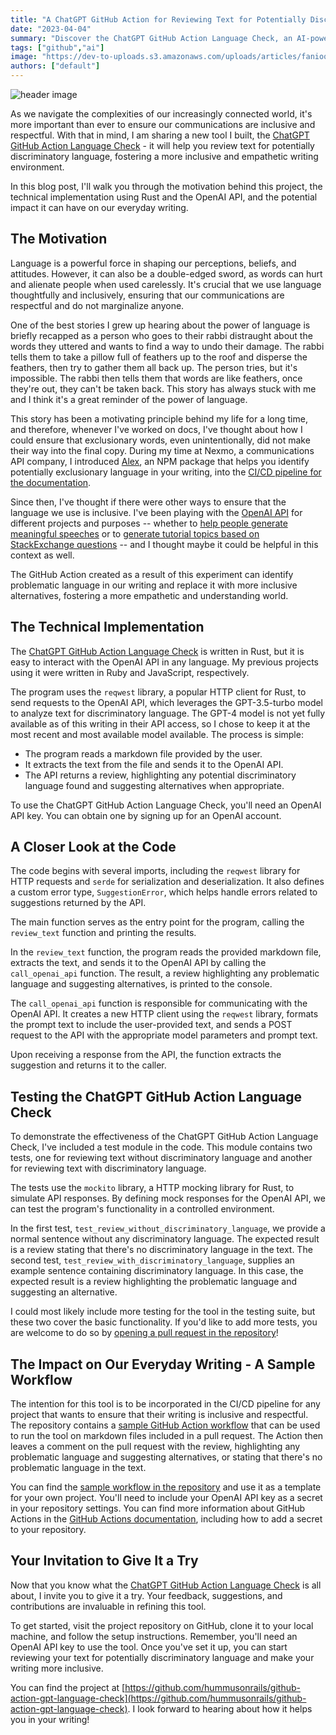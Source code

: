 ```yaml
---
title: "A ChatGPT GitHub Action for Reviewing Text for Potentially Discriminatory Language"
date: "2023-04-04"
summary: "Discover the ChatGPT GitHub Action Language Check, an AI-powered tool that helps you eliminate discriminatory language in your writing and foster a more inclusive world."
tags: ["github","ai"]
image: "https://dev-to-uploads.s3.amazonaws.com/uploads/articles/fanioqnqfago5k9stj78.png"
authors: ["default"]
---
```

  
  ![header image](https://dev-to-uploads.s3.amazonaws.com/uploads/articles/fanioqnqfago5k9stj78.png)

As we navigate the complexities of our increasingly connected world, it's more important than ever to ensure our communications are inclusive and respectful. With that in mind, I am sharing a new tool I built, the [ChatGPT GitHub Action Language Check](https://github.com/hummusonrails/github-action-gpt-language-check) - it will help you review text for potentially discriminatory language, fostering a more inclusive and empathetic writing environment.

In this blog post, I'll walk you through the motivation behind this project, the technical implementation using Rust and the OpenAI API, and the potential impact it can have on our everyday writing.

## The Motivation

Language is a powerful force in shaping our perceptions, beliefs, and attitudes. However, it can also be a double-edged sword, as words can hurt and alienate people when used carelessly. It's crucial that we use language thoughtfully and inclusively, ensuring that our communications are respectful and do not marginalize anyone. 

One of the best stories I grew up hearing about the power of language is briefly recapped as a person who goes to their rabbi distraught about the words they uttered and wants to find a way to undo their damage. The rabbi tells them to take a pillow full of feathers up to the roof and disperse the feathers, then try to gather them all back up. The person tries, but it's impossible. The rabbi then tells them that words are like feathers, once they're out, they can't be taken back. This story has always stuck with me and I think it's a great reminder of the power of language.

This story has been a motivating principle behind my life for a long time, and therefore, whenever I've worked on docs, I've thought about how I could ensure that exclusionary words, even unintentionally, did not make their way into the final copy. During my time at Nexmo, a communications API company, I introduced [Alex](https://www.npmjs.com/package/alex), an NPM package that helps you identify potentially exclusionary language in your writing, into the [CI/CD pipeline for the documentation](https://github.com/Nexmo/nexmo-developer/blob/main/.github/workflows/ci.yml#L74).

Since then, I've thought if there were other ways to ensure that the language we use is inclusive. I've been playing with the [OpenAI API](https://openai.com/) for different projects and purposes -- whether to [help people generate meaningful speeches](https://www.clinked.ai) or to [generate tutorial topics based on StackExchange questions](https://github.com/hummusonrails/stackexchange-tutorial-themes) -- and I thought maybe it could be helpful in this context as well.

The GitHub Action created as a result of this experiment can identify problematic language in our writing and replace it with more inclusive alternatives, fostering a more empathetic and understanding world.

## The Technical Implementation

The [ChatGPT GitHub Action Language Check](https://github.com/hummusonrails/github-action-gpt-language-check) is written in Rust, but it is easy to interact with the OpenAI API in any language. My previous projects using it were written in Ruby and JavaScript, respectively.

The program uses the `reqwest` library, a popular HTTP client for Rust, to send requests to the OpenAI API, which leverages the GPT-3.5-turbo model to analyze text for discriminatory language. The GPT-4 model is not yet fully available as of this writing in their API access, so I chose to keep it at the most recent and most available model available. The process is simple:

- The program reads a markdown file provided by the user.
- It extracts the text from the file and sends it to the OpenAI API.
- The API returns a review, highlighting any potential discriminatory language found and suggesting alternatives when appropriate.

To use the ChatGPT GitHub Action Language Check, you'll need an OpenAI API key. You can obtain one by signing up for an OpenAI account.

## A Closer Look at the Code

The code begins with several imports, including the `reqwest` library for HTTP requests and `serde` for serialization and deserialization. It also defines a custom error type, `SuggestionError`, which helps handle errors related to suggestions returned by the API.

The main function serves as the entry point for the program, calling the `review_text` function and printing the results.

In the `review_text` function, the program reads the provided markdown file, extracts the text, and sends it to the OpenAI API by calling the `call_openai_api` function. The result, a review highlighting any problematic language and suggesting alternatives, is printed to the console.

The `call_openai_api` function is responsible for communicating with the OpenAI API. It creates a new HTTP client using the `reqwest` library, formats the prompt text to include the user-provided text, and sends a POST request to the API with the appropriate model parameters and prompt text.

Upon receiving a response from the API, the function extracts the suggestion and returns it to the caller.

## Testing the ChatGPT GitHub Action Language Check

To demonstrate the effectiveness of the ChatGPT GitHub Action Language Check, I've included a test module in the code. This module contains two tests, one for reviewing text without discriminatory language and another for reviewing text with discriminatory language.

The tests use the `mockito` library, a HTTP mocking library for Rust, to simulate API responses. By defining mock responses for the OpenAI API, we can test the program's functionality in a controlled environment.

In the first test, `test_review_without_discriminatory_language`, we provide a normal sentence without any discriminatory language. The expected result is a review stating that there's no discriminatory language in the text. The second test, `test_review_with_discriminatory_language`, supplies an example sentence containing discriminatory language. In this case, the expected result is a review highlighting the problematic language and suggesting an alternative.

I could most likely include more testing for the tool in the testing suite, but these two cover the basic functionality. If you'd like to add more tests, you are welcome to do so by [opening a pull request in the repository](https://github.com/hummusonrails/github-action-gpt-language-check/blob/main/CONTRIBUTING.md)!

## The Impact on Our Everyday Writing - A Sample Workflow

The intention for this tool is to be incorporated in the CI/CD pipeline for any project that wants to ensure that their writing is inclusive and respectful. The repository contains a [sample GitHub Action workflow](https://github.com/hummusonrails/github-action-gpt-language-check/blob/main/docs/review_markdown.yml) that can be used to run the tool on markdown files included in a pull request. The Action then leaves a comment on the pull request with the review, highlighting any problematic language and suggesting alternatives, or stating that there's no problematic language in the text.

You can find the [sample workflow in the repository](https://github.com/hummusonrails/github-action-gpt-language-check/blob/main/docs/review_markdown.yml) and use it as a template for your own project. You'll need to include your OpenAI API key as a secret in your repository settings. You can find more information about GitHub Actions in the [GitHub Actions documentation](https://docs.github.com/en/actions), including how to add a secret to your repository.


## Your Invitation to Give It a Try

Now that you know what the [ChatGPT GitHub Action Language Check](https://github.com/hummusonrails/github-action-gpt-language-check) is all about, I invite you to give it a try. Your feedback, suggestions, and contributions are invaluable in refining this tool. 

To get started, visit the project repository on GitHub, clone it to your local machine, and follow the setup instructions. Remember, you'll need an OpenAI API key to use the tool. Once you've set it up, you can start reviewing your text for potentially discriminatory language and make your writing more inclusive.

You can find the project at [https://github.com/hummusonrails/github-action-gpt-language-check](https://github.com/hummusonrails/github-action-gpt-language-check). I look forward to hearing about how it helps you in your writing!